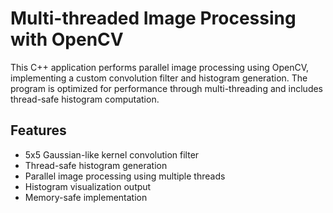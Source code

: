 # Multi-threaded Image Processing with OpenCV

This C++ application performs parallel image processing using OpenCV, implementing a custom convolution filter and histogram generation. The program is optimized for performance through multi-threading and includes thread-safe histogram computation.

## Features

- 5x5 Gaussian-like kernel convolution filter
- Thread-safe histogram generation
- Parallel image processing using multiple threads
- Histogram visualization output
- Memory-safe implementation



